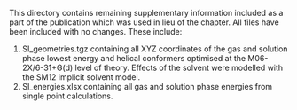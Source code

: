 This directory contains remaining supplementary information included as a part of the publication which was used in lieu of the chapter. All files have been included with no changes.
These include:
1.	SI_geometries.tgz containing all XYZ coordinates of the gas and solution phase lowest energy and helical conformers optimised at the M06-2X/6-31+G(d) level of theory. Effects of the solvent were modelled with the SM12 implicit solvent model.
2.	SI_energies.xlsx containing all gas and solution phase energies from single point calculations.
